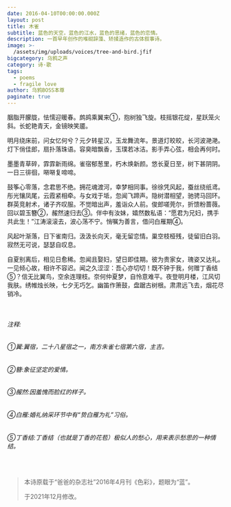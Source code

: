 ```yaml
---
date: 2016-04-10T00:00:00.000Z
layout: post
title: 木雀
subtitle: 蓝色的天空，蓝色的江水，蓝色的思绪，蓝色的恋情。
description: 一首早年创作的堆砌辞藻、矫揉造作的古体叙事诗。
image: >-
  /assets/img/uploads/voices/tree-and-bird.jfif
bigcategory: 乌鸦之声
category: 诗·歌
tags:
  - poems
  - fragile love
author: 乌鸦BOSS本尊
paginate: true
---
```

胭脂开朦胧，怯懦迎暖春。鹧鸪乘翼来①，抱树独飞旋。枝摇银花绽，星跃笼火斜。长蛇艳青天，金镜映笑靥。

明月绕床前，问女忆何兮？元夕转星汉，玉龙舞流年。景道灯皎皎，长河波滟滟。灯下俏佳郎，扇扑落珠语。容臭暗飘香，玉璞若冰洁。影手弄心弦，相会再何时。

墨墨青草碎，霏霏新雨绵。雀宿郁葱里，朽木焕新颜。悠长夏日至，树下甚阴阴。一日三徘徊，啭啭复啼啼。

鼓筝心零落，念君思不绝。拥花魂渡河，幸梦相同事。徐徐凭风起，蚕丝绕纸鸢。彤光镶凤尾，云霞紧相牵。与女戏于坻，忽闻飞蹄声。隐树潜相望，驰骋马回环。群英竞射术，诸子齐叹服。不觉暗出声，羞诣众人前。俊郎嗟莞尔，折馈粉蔷薇。回以碧玉簪②，赧然速归去③。伴中有汝妹，嬉然数私语：“愿君为兄妇，携手共此生！”江涛滚滚去，波心荡不宁。悄嘱为善言，借问白雁期④。

风起叶渐落，日下雀南归。汲汲长向天，毫无留恋情。巢空枝桠残，徒留旧白羽。寂然无可说，瑟瑟自叹息。

自夏别离后，相见日愈稀。忽闻且娶妇，望日即佳期。彼为贵家女，瑰姿又达礼。一见倾心故，相许不容迟。闻之久涩涩：吾心亦切切！既不钟于我，何赠丁香结⑤？信无比翼鸟，空余连理枝。奈何仲夏梦，自怜意难平。夜登明月楼，江风切我肤。绣帷烛长映，七夕无巧乞。幽笛作箫鼓，盘踞古树根。肃肃远飞去，烟花尽销冷。

<Br>

###### 注释:

###### ①翼:翼宿，二十八星宿之一，南方朱雀七宿第六宿，主吉。

###### ②簪:象征坚定的爱情。

###### ③赧然:因羞愧而脸红的样子。

###### ④白雁:婚礼纳采环节中有“贽白雁为礼”习俗。

###### ⑤丁香结:丁香结（也就是丁香的花苞）极似人的愁心，用来表示愁思的一种情结。

<br>

> 本诗原载于“爸爸的杂志社”2016年4月刊《色彩》，题眼为“蓝”。
>
> 于2021年12月修改。
>